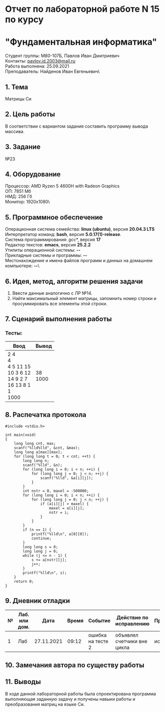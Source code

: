 # Отчет по лабораторной работе N 15 по курсу
# "Фундаментальная информатика"

Студент группы: M80-107Б, Павлов Иван Дмитриевич\
Контакты: pavlov.id.2003@mail.ru\
Работа выполнена: 25.09.2021\
Преподаватель: Найденов Иван Евгеньевич\

## 1. Тема

Матрицы Си

## 2. Цель работы

В соответствии с вариантом задания составить программу вывода массива.

## 3. Задание

№23

## 4. Оборудование

Процессор: AMD Ryzen 5 4600H with Radeon Graphics\
ОП: 7851 Мб\
НМД: 256 Гб\
Монитор: 1920x1080\

## 5. Программное обеспечение

Операционная система семейства: **linux (ubuntu)**, версия **20.04.3 LTS**\
Интерпретатор команд: **bash**, версия **5.0.17(1)-release**.\
Система программирования: *gcc**, версия **17**\
Редактор текстов: **emacs**, версия **25.2.2**\
Утилиты операционной системы: **--**\
Прикладные системы и программы: **--**\
Местонахождение и имена файлов программ и данных на домашнем компьютере: **--**\

## 6. Идея, метод, алгоритм решения задачи

1) Ввести данные аналогично с ЛР №14.
2) Найти максимальный элемент матрицы, запомнить номер строки и просуммировать все элементы этой строки.

## 7. Сценарий выполнения работы

### Тесты:

| Ввод | Вывод | 
| ---- | ----- | 
| 2 4 <br> 4 <br> 4   5 11 15 <br> 10  3  6 12 <br> 14  9  2  7 <br> 16 13  8  1 <br> 1 <br> 1000  | 38 <br> 1000 |

## 8. Распечатка протокола

```
#include <stdio.h>

int main(void)
{
    long long cnt, max;
    scanf("%lld%lld", &cnt, &max);
    long long a[max][max];
    for (long long t = 0; t < cnt; ++t) {
        long long n;
        scanf("%lld", &n);
        for (long long i = 0; i < n; ++i) {
            for (long long j = 0; j < n; ++j) {
                scanf("%lld", &a[i][j]);
            }
        }
        int nstr = 0, maxel = -500000;
        for (long long i = 0; i < n; ++i) {
            for (long long j = 0; j < n; ++j) {
                if (a[i][j] > maxel) {
                    maxel = a[i][j];
                    nstr = i;
                }
            }
        }
        if (n == 1) {
            printf("%lld\n", a[0][0]);
            continue;
        }
        long long s = 0;
        long long j = 0;
        while (j <= n - 1) {
            s += a[nstr][j];
            j++;
        }
        printf("%lld\n", s);
    }
    return 0;
}

```

## 9. Дневник отладки

| № | Лаб. или дом. | Дата | Время | Событие | Действие по исправлению | Примечание |
| - | ------------- | ---- | ----- | ------- | ----------------------- | ---------- |
| 1 | Лаб | 27.11.2021 | 09:12 | ошибка на тесте 2 | объявлял счетчики вне цикла | исправил |

## 10. Замечания автора по существу работы

## 11. Выводы

В ходе данной лабораторной работы была спроектирована программа выполняющая заданную задачу и получены навыки работы и преобразования матриц на языке Си.